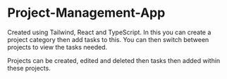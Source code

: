 # Project-Management-App
Created using Tailwind, React and TypeScript. In this you can create a project category then add tasks to this. You can then switch between projects to view the tasks needed.

Projects can be created, edited and deleted then tasks then added within these projects.
